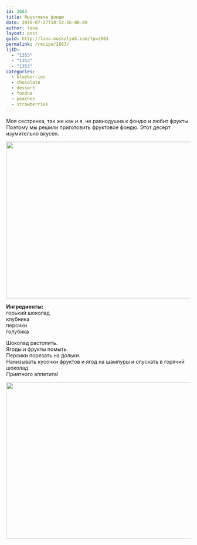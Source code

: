 ```yaml
---
id: 2663
title: Фруктовое фондю
date: 2010-07-27T18:54:16-08:00
author: lana
layout: post
guid: http://lana.moskalyuk.com/?p=2663
permalink: /recipe/2663/
ljID:
  - "1353"
  - "1353"
  - "1353"
categories:
  - blueberries
  - chocolate
  - dessert
  - fondue
  - peaches
  - strawberries
---
```

Моя сестренка, так же как и я, не равнодушна к фондю и любит фрукты. Поэтому мы решили приготовить фруктовое фондю. Этот десерт изумительно вкусен.

<img loading="lazy" class="alignnone" title="fruit and chocolate fondue" src="http://farm5.static.flickr.com/4108/4836454354_47b37a87c6_z.jpg" alt="" width="640" height="427" /> 

**Ингредиенты:**  
горький шоколад  
клубника  
персики  
голубика

Шоколад растопить.  
Ягоды и фрукты помыть.  
Персики порезать на дольки.  
Нанизывать кусочки фруктов и ягод на шампуры и опускать в горячий шоколад.  
Приятного аппетита!

<img loading="lazy" class="alignnone" title="fondue" src="http://farm5.static.flickr.com/4150/4835837015_b064989f0b_z.jpg" alt="" width="640" height="427" />